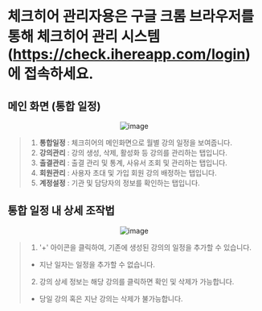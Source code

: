 # 체크히어 관리자용은 구글 크롬 브라우저를 통해 체크히어 관리 시스템 (https://check.ihereapp.com/login) 에 접속하세요.

## 메인 화면 (통합 일정)

<p align = "center">
<img  alt="image" src="https://github.com/user-attachments/assets/6afe713c-8e06-4c30-9a14-ab0ea94f2361">
<p/>

>1. **통합일정** : 체크히어의 메인화면으로 월별 강의 일정을 보여줍니다.
>2. **강의관리** : 강의 생성, 삭제, 활성화 등 강의를 관리하는 탭입니다.
>3. **출결관리** : 출결 관리 및 통계, 사유서 조회 및 관리하는 탭입니다.
>4. **회원관리** : 사용자 초대 및 가입 회원 강의 배정하는 탭입니다.
>5. **계정설정** : 기관 및 담당자의 정보를 확인하는 탭입니다.

## 통합 일정 내 상세 조작법

<p align = "center">
<img  alt="image" src="https://github.com/user-attachments/assets/5a2f251a-e4ff-4f93-85cd-e40be89b9a69">
<p/>

>1. '+' 아이콘을 클릭하여, 기존에 생성된 강의의 일정을 추가할 수 있습니다.
> * 지난 일자는 일정을 추가할 수 없습니다.
>2. 강의 상세 정보는 해당 강의를 클릭하면 확인 및 삭제가 가능합니다.
> * 당일 강의 혹은 지난 강의는 삭제가 불가능합니다.

